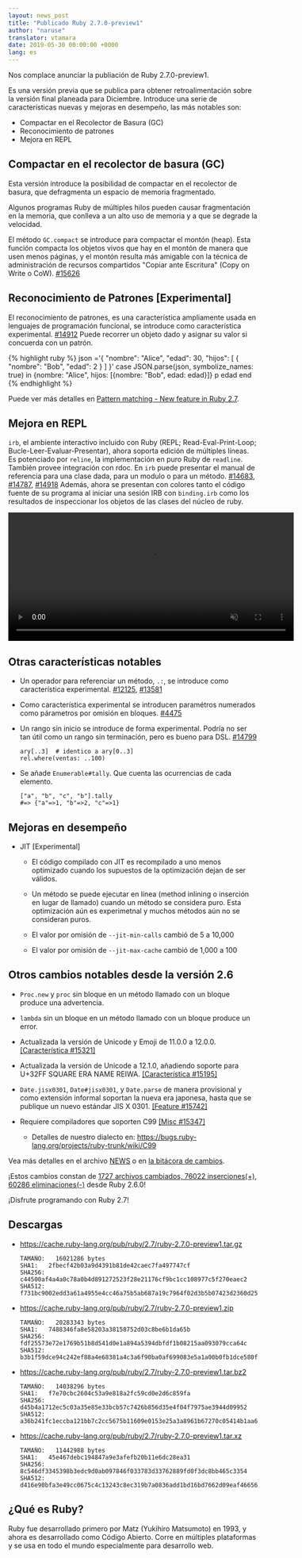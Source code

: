 ```yaml
---
layout: news_post
title: "Publicado Ruby 2.7.0-preview1"
author: "naruse"
translator: vtamara
date: 2019-05-30 00:00:00 +0000
lang: es
---
```


Nos complace anunciar la publiación de Ruby 2.7.0-preview1.

Es una versión previa que se publica para obtener retroalimentación sobre la versión final planeada para Diciembre.
Introduce una serie de características nuevas y mejoras en desempeño, las más notables son:

* Compactar en el Recolector de Basura (GC)
* Reconocimiento de patrones
* Mejora en REPL

## Compactar en el recolector de basura (GC)

Esta versión introduce la posibilidad de compactar en el recolector de basura, que defragmenta un espacio de memoria fragmentado.

Algunos programas Ruby de múltiples hilos pueden causar fragmentación en la memoria, que conlleva a un alto uso
de memoria y a que se degrade la velocidad.

El método `GC.compact` se introduce para compactar el montón (heap). Esta función compacta los objetos vivos que hay en el montón de manera que usen menos páginas, y el montón resulta más amigable con la técnica de administración de recursos compartidos "Copiar ante Escritura" (Copy on Write o CoW). [#15626](https://bugs.ruby-lang.org/issues/15626)

## Reconocimiento de Patrones [Experimental]

El reconocimiento de patrones, es una característica ampliamente usada en lenguajes de programación funcional, se introduce como característica experimental.  [#14912](https://bugs.ruby-lang.org/issues/14912)
Puede recorrer un objeto dado y asignar su valor si concuerda con un patrón.

{% highlight ruby %}
json ='{
	"nombre": "Alice",
	"edad": 30,
	"hijos": [
		{
			"nombre": "Bob",
			"edad": 2
		}
	]
}'
case JSON.parse(json, symbolize_names: true)
in {nombre: "Alice", hijos: [{nombre: "Bob", edad: edad}]}
  p edad
end
{% endhighlight %}

Puede ver más detalles en [Pattern matching - New feature in Ruby 2.7](https://speakerdeck.com/k_tsj/pattern-matching-new-feature-in-ruby-2-dot-7).

## Mejora en REPL

`irb`, el ambiente interactivo incluido con Ruby (REPL; Read-Eval-Print-Loop; Bucle-Leer-Evaluar-Presentar), ahora soporta edición
de múltiples líneas.  Es potenciado por `reline`, la implementación en puro Ruby de `readline`.
También provee integración con rdoc. En `irb` puede presentar el manual de referencia para una clase dada, para un modulo o para un método.  [#14683](https://bugs.ruby-lang.org/issues/14683), [#14787](https://bugs.ruby-lang.org/issues/14787), [#14918](https://bugs.ruby-lang.org/issues/14918)
Además, ahora se presentan con colores tanto el código fuente de su programa al iniciar una sesión IRB con `binding.irb` como los resultados de inspeccionar los objetos de las clases del núcleo de ruby.

<video autoplay="autoplay" controls="controls" muted="muted" width="576" height="259">
  <source src="https://cache.ruby-lang.org/pub/media/irb_improved_with_key_take2.mp4" type="video/mp4">
</video>

## Otras características notables

* Un operador para referenciar un método, <code>.:</code>, se introduce como característica experimental.  [#12125]( https://bugs.ruby-lang.org/issues/12125), [#13581]( https://bugs.ruby-lang.org/issues/13581)

* Como característica experimental se introducen paramétros numerados como párametros por omisión en bloques.  [#4475](https://bugs.ruby-lang.org/issues/4475)

* Un rango sin inicio se introduce de forma experimental.  Podría no ser tan útil como un rango sin terminación, pero es bueno para DSL. [#14799](https://bugs.ruby-lang.org/issues/14799)

      ary[..3]  # identico a ary[0..3]
      rel.where(ventas: ..100)

* Se añade `Enumerable#tally`.  Que cuenta las ocurrencias de cada elemento.

      ["a", "b", "c", "b"].tally
      #=> {"a"=>1, "b"=>2, "c"=>1}

## Mejoras en desempeño

* JIT [Experimental]

  * El código compilado con JIT es recompilado a uno menos optimizado cuando los supuestos de la optimización dejan de ser válidos.

  * Un método se puede ejecutar en línea (method inlining o inserción en lugar de llamado) cuando un método se considera puro.  Esta optimización aún es experimetnal y muchos métodos aún no se consideran puros.

  * El valor por omisión de `--jit-min-calls` cambió de 5 a 10,000

  * El valor por omisión de `--jit-max-cache` cambió de 1,000 a 100

## Otros cambios notables desde la versión 2.6

* `Proc.new` y `proc` sin bloque en un método llamado con un bloque produce una advertencia.

* `lambda` sin un bloque en un método llamado con un bloque produce un error.

* Actualizada la versión de Unicode y Emoji de 11.0.0 a 12.0.0.  [[Característica #15321]](https://bugs.ruby-lang.org/issues/15321)

* Actualizada la versión de Unicode a 12.1.0, añadiendo soporte para U+32FF SQUARE ERA NAME REIWA.  [[Característica #15195]](https://bugs.ruby-lang.org/issues/15195)

* `Date.jisx0301`, `Date#jisx0301`, y `Date.parse` de manera provisional y como extensión informal soportan la nueva era japonesa, hasta que se publique un nuevo estándar JIS X 0301.  [[Feature #15742]](https://bugs.ruby-lang.org/issues/15742)

* Requiere compiladores que soporten C99 [[Misc #15347]](https://bugs.ruby-lang.org/issues/15347)
  * Detalles de nuestro dialecto en: <https://bugs.ruby-lang.org/projects/ruby-trunk/wiki/C99>

Vea más detalles en el archivo [NEWS](https://github.com/ruby/ruby/blob/v2_7_0_preview1/NEWS) o en [la bitácora de cambios](https://github.com/ruby/ruby/compare/v2_6_0...v2_7_0_preview1).

¡Estos cambios constan de [1727 archivos cambiados, 76022 inserciones(+), 60286 eliminaciones(-)](https://github.com/ruby/ruby/compare/v2_6_0...v2_7_0_preview1) desde Ruby 2.6.0!

¡Disfrute programando con Ruby 2.7!

## Descargas

* <https://cache.ruby-lang.org/pub/ruby/2.7/ruby-2.7.0-preview1.tar.gz>

      TAMAÑO:   16021286 bytes
      SHA1:   2fbecf42b03a9d4391b81de42caec7fa497747cf
      SHA256: c44500af4a4a0c78a0b4d891272523f28e21176cf9bc1cc108977c5f270eaec2
      SHA512: f731bc9002edd3a61a4955e4cc46a75b5ab687a19c7964f02d3b5b07423d2360d25d7be5df340e884ca9945e3954e68e5eb11b209b65b3a687c71a1abc24b91f
* <https://cache.ruby-lang.org/pub/ruby/2.7/ruby-2.7.0-preview1.zip>

      TAMAÑO:   20283343 bytes
      SHA1:   7488346fa8e58203a38158752d03c8be6b1da65b
      SHA256: fdf25573e72e1769b51b8d541d0e1a894a5394dbfdf1b08215aa093079cca64c
      SHA512: b3b1f59dce94c242ef88a4e68381a4c3a6f90ba0af699083e5a1a00b0fb1dce580f057dad25571fe789ac9aa95aa6e9c071ebb330328dc822217ac9ea9fbeb3f
* <https://cache.ruby-lang.org/pub/ruby/2.7/ruby-2.7.0-preview1.tar.bz2>

      TAMAÑO:   14038296 bytes
      SHA1:   f7e70cbc2604c53a9e818a2fc59cd0e2d6c859fa
      SHA256: d45b4a1712ec5c03a35e85e33bcb57c7426b856d35e4f04f7975ae3944d09952
      SHA512: a36b241fc1eccba121bb7c2cc5675b11609e0153e25a3a8961b67270c05414b1aa669ce5d4a5ebe4c6b2328ea2b8f8635fbba046b70de103320b3fdcb3d51248
* <https://cache.ruby-lang.org/pub/ruby/2.7/ruby-2.7.0-preview1.tar.xz>

      TAMAÑO:   11442988 bytes
      SHA1:   45e467debc194847a9e3afefb20b11e6dc28ea31
      SHA256: 8c546df3345398b3edc9d0ab097846f033783d33762889fd0f3dc8bb465c3354
      SHA512: d416e90bfa3e49cc0675c4c13243c8ec319b7a0836add1bd16bd7662d09eaf46656d26e772ef3b097e10779896e643edd8a6e4f885147e3235257736adfdf3b5

## ¿Qué es Ruby?

Ruby fue desarrollado primero por Matz (Yukihiro Matsumoto) en 1993, y ahora es desarrollado como Código Abierto.
Corre en múltiples plataformas y se usa en todo el mundo especialmente para desarrollo web.

